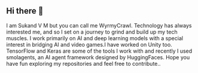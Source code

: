 ## Hi there 👋

I am Sukand V M but you can call me WyrmyCrawl. Technology has always interested me, and so I set on a journey to grind and build up my tech muscles. I work primarily on AI and deep learning models with a special interest in bridging AI and video games.I have worked on Unity too. TensorFlow and Keras are some of the tools I work with and recently I used smolagents, an AI agent framework designed by HuggingFaces. Hope you have fun exploring my repositories and feel free to contribute.. 
<!--
**SukandVM/SukandVM** is a ✨ _special_ ✨ repository because its `README.md` (this file) appears on your GitHub profile.

Here are some ideas to get you started:

- 🔭 I’m currently working on ...
- 🌱 I’m currently learning ...
- 👯 I’m looking to collaborate on ...
- 🤔 I’m looking for help with ...
- 💬 Ask me about ...
- 📫 How to reach me: ...
- 😄 Pronouns: ...
- ⚡ Fun fact: ...
-->

